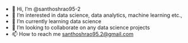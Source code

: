 - 👋 Hi, I’m @santhoshrao95-2
- 👀 I’m interested in data science, data analytics, machine learning etc., 
- 🌱 I’m currently learning data science
- 💞️ I’m looking to collaborate on any data science projects
- 📫 How to reach me santhoshrao95.2@gmail.com

<!---
santhoshrao95-2/santhoshrao95-2 is a ✨ special ✨ repository because its `README.md` (this file) appears on your GitHub profile.
You can click the Preview link to take a look at your changes.
--->

